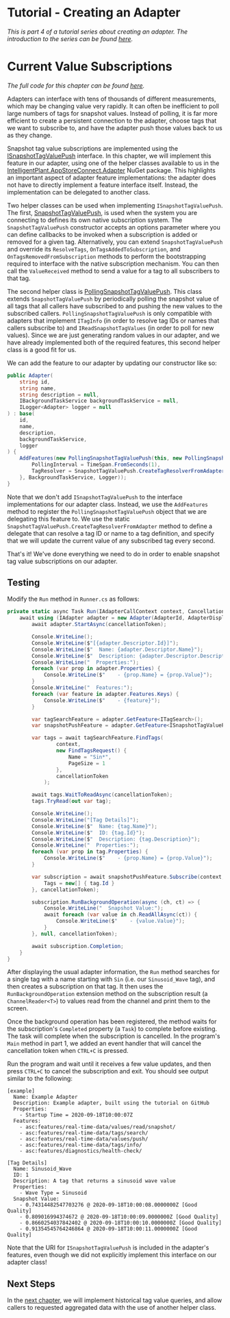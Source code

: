 # Tutorial - Creating an Adapter

_This is part 4 of a tutorial series about creating an adapter. The introduction to the series can be found [here](00-Introduction.md)._


# Current Value Subscriptions

_The full code for this chapter can be found [here](/examples/tutorials/creating-an-adapter/chapter-04)._

Adapters can interface with tens of thousands of different measurements, which may be changing value very rapidly. It can often be inefficient to poll large numbers of tags for snapshot values. Instead of polling, it is far more efficient to create a persistent connection to the adapter, choose tags that we want to subscribe to, and have the adapter push those values back to us as they change. 

Snapshot tag value subscriptions are implemented using the [ISnapshotTagValuePush](/src/DataCore.Adapter.Abstractions/RealTimeData/ISnapshotTagValuePush.cs) interface. In this chapter, we will implement this feature in our adapter, using one of the helper classes available to us in the [IntelligentPlant.AppStoreConnect.Adapter](https://www.nuget.org/packages/IntelligentPlant.AppStoreConnect.Adapter/) NuGet package. This highlights an important aspect of adapter feature implementations: the adapter does not have to directly implement a feature interface itself. Instead, the implementation can be delegated to another class.

Two helper classes can be used when implementing `ISnapshotTagValuePush`. The first, [SnapshotTagValuePush](/src/DataCore.Adapter/RealTimeData/SnapshotTagValuePush.cs), is used when the system you are connecting to defines its own native subscription system. The `SnapshotTagValuePush` constructor accepts an options parameter where you can define callbacks to be invoked when a subscription is added or removed for a given tag. Alternatively, you can extend `SnapshotTagValuePush` and override its `ResolveTags`, `OnTagsAddedToSubscription`, and `OnTagsRemovedFromSubscription` methods to perform the bootstrapping required to interface with the native subscription mechanism. You can then call the `ValueReceived` method to send a value for a tag to all subscribers to that tag. 

The second helper class is [PollingSnapshotTagValuePush](/src/DataCore.Adapter/RealTimeData/PollingSnapshotTagValuePush.cs). This class extends `SnapshotTagValuePush` by periodically polling the snapshot value of all tags that all callers have subscribed to and pushing the new values to the subscribed callers. `PollingSnapshotTagValuePush` is only compatible with adapters that implement `ITagInfo` (in order to resolve tag IDs or names that callers subscribe to) and `IReadSnapshotTagValues` (in order to poll for new values). Since we are just generating random values in our adapter, and we have already implemented both of the required features, this second helper class is a good fit for us.

We can add the feature to our adapter by updating our constructor like so:

```csharp
public Adapter(
    string id,
    string name,
    string description = null,
    IBackgroundTaskService backgroundTaskService = null,
    ILogger<Adapter> logger = null
) : base(
    id, 
    name, 
    description, 
    backgroundTaskService, 
    logger
) {
    AddFeatures(new PollingSnapshotTagValuePush(this, new PollingSnapshotTagValuePushOptions() {
        PollingInterval = TimeSpan.FromSeconds(1),
        TagResolver = SnapshotTagValuePush.CreateTagResolverFromAdapter(this)
    }, BackgroundTaskService, Logger));
}
```

Note that we don't add `ISnapshotTagValuePush` to the interface implementations for our adapter class. Instead, we use the `AddFeatures` method to register the `PollingSnapshotTagValuePush` object that we are delegating this feature to. We use the static `SnapshotTagValuePush.CreateTagResolverFromAdapter` method to define a delegate that can resolve a tag ID or name to a tag definition, and specify that we will update the current value of any subscribed tag every second.

That's it! We've done everything we need to do in order to enable snapshot tag value subscriptions on our adapter.


## Testing

Modify the `Run` method in `Runner.cs` as follows:

```csharp
private static async Task Run(IAdapterCallContext context, CancellationToken cancellationToken) {
    await using (IAdapter adapter = new Adapter(AdapterId, AdapterDisplayName, AdapterDescription)) {
        await adapter.StartAsync(cancellationToken);

        Console.WriteLine();
        Console.WriteLine($"[{adapter.Descriptor.Id}]");
        Console.WriteLine($"  Name: {adapter.Descriptor.Name}");
        Console.WriteLine($"  Description: {adapter.Descriptor.Description}");
        Console.WriteLine("  Properties:");
        foreach (var prop in adapter.Properties) {
            Console.WriteLine($"    - {prop.Name} = {prop.Value}");
        }
        Console.WriteLine("  Features:");
        foreach (var feature in adapter.Features.Keys) {
            Console.WriteLine($"    - {feature}");
        }

        var tagSearchFeature = adapter.GetFeature<ITagSearch>();
        var snapshotPushFeature = adapter.GetFeature<ISnapshotTagValuePush>();

        var tags = await tagSearchFeature.FindTags(
                context,
                new FindTagsRequest() {
                    Name = "Sin*",
                    PageSize = 1
                },
                cancellationToken
            );

        await tags.WaitToReadAsync(cancellationToken);
        tags.TryRead(out var tag);

        Console.WriteLine();
        Console.WriteLine("[Tag Details]");
        Console.WriteLine($"  Name: {tag.Name}");
        Console.WriteLine($"  ID: {tag.Id}");
        Console.WriteLine($"  Description: {tag.Description}");
        Console.WriteLine("  Properties:");
        foreach (var prop in tag.Properties) {
            Console.WriteLine($"    - {prop.Name} = {prop.Value}");
        }

        var subscription = await snapshotPushFeature.Subscribe(context, new CreateSnapshotTagValueSubscriptionRequest() {
            Tags = new[] { tag.Id }
        }, cancellationToken);

        subscription.RunBackgroundOperation(async (ch, ct) => {
            Console.WriteLine("  Snapshot Value:");
            await foreach (var value in ch.ReadAllAsync(ct)) {
                Console.WriteLine($"    - {value.Value}");
            }
        }, null, cancellationToken);

        await subscription.Completion;
    }
}
```

After displaying the usual adapter information, the `Run` method searches for a single tag with a name starting with `Sin` (i.e. our `Sinusoid_Wave` tag), and then creates a subscription on that tag. It then uses the `RunBackgroundOperation` extension method on the subscription result (a `ChannelReader<T>`) to values read from the channel and print them to the screen.

Once the background operation has been registered, the method waits for the subscription's `Completed` property (a `Task`) to complete before existing. The task will complete when the subscription is cancelled. In the program's `Main` method in part 1, we added an event handler that will cancel the cancellation token when `CTRL+C` is pressed.

Run the program and wait until it receives a few value updates, and then press `CTRL+C` to cancel the subscription and exit. You should see output similar to the following:

```
[example]
  Name: Example Adapter
  Description: Example adapter, built using the tutorial on GitHub
  Properties:
    - Startup Time = 2020-09-18T10:00:07Z
  Features:
    - asc:features/real-time-data/values/read/snapshot/
    - asc:features/real-time-data/tags/search/
    - asc:features/real-time-data/values/push/
    - asc:features/real-time-data/tags/info/
    - asc:features/diagnostics/health-check/

[Tag Details]
  Name: Sinusoid_Wave
  ID: 1
  Description: A tag that returns a sinusoid wave value
  Properties:
    - Wave Type = Sinusoid
  Snapshot Value:
    - 0.74314482547703276 @ 2020-09-18T10:00:08.0000000Z [Good Quality]
    - 0.809016994374672 @ 2020-09-18T10:00:09.0000000Z [Good Quality]
    - 0.8660254037842402 @ 2020-09-18T10:00:10.0000000Z [Good Quality]
    - 0.91354545764246864 @ 2020-09-18T10:00:11.0000000Z [Good Quality]
```

Note that the URI for `ISnapshotTagValuePush` is included in the adapter's features, even though we did not explicitly implement this interface on our adapter class!


## Next Steps

In the [next chapter](05-Historical_Value_Queries.md), we will implement historical tag value queries, and allow callers to requested aggregated data with the use of another helper class.
